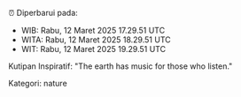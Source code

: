 ⏰ Diperbarui pada:
- WIB: Rabu, 12 Maret 2025 17.29.51 UTC
- WITA: Rabu, 12 Maret 2025 18.29.51 UTC
- WIT: Rabu, 12 Maret 2025 19.29.51 UTC

Kutipan Inspiratif:
"The earth has music for those who listen."


Kategori: nature

